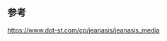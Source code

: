 ## 参考

<a href="https://www.dot-st.com/cp/jeanasis/jeanasis_media" target="_blank">https://www.dot-st.com/cp/jeanasis/jeanasis_media</a>
